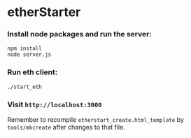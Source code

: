 # etherStarter

### Install node packages and run the server:

```
npm install
node server.js
```

### Run eth client:

```
./start_eth
```

### Visit `http://localhost:3000`

Remember to recompile `etherstart_create.html_template` by `tools/mkcreate` after changes to that file.
